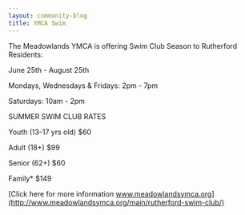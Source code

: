 ```yaml
---
layout: community-blog
title: YMCA Swim  
---
```


The Meadowlands YMCA is offering Swim Club Season to Rutherford Residents: 
 
June 25th - August 25th 

Mondays, Wednesdays & Fridays: 2pm - 7pm 

Saturdays: 10am - 2pm 
 
SUMMER SWIM CLUB RATES

Youth (13-17 yrs old)	$60

Adult (18+)	$99

Senior (62+)	$60

Family*	$149 
 
[Click here for more information www.meadowlandsymca.org](http://www.meadowlandsymca.org/main/rutherford-swim-club/)
